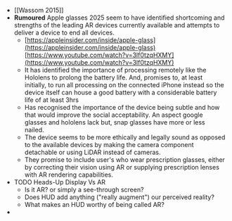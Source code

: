 - [[Wassom 2015]]
- **Rumoured** Apple glasses 2025 seem to have identified shortcoming and strengths of the leading AR devices currently available and attempts to deliver a device to end all devices.
	- [https://appleinsider.com/inside/apple-glass](https://appleinsider.com/inside/apple-glass)
	  [https://www.youtube.com/watch?v=3lf0tzqHXMY](https://www.youtube.com/watch?v=3lf0tzqHXMY)
	- It has identified the importance of processing remotely like the Hololens to prolong the battery life. And, promises to, at least initially, to run all processing on the connected iPhone instead so the device itself can house a good battery with a considerable battery life of at least 3hrs
	- Has recognised the importance of the device being subtle and how that would improve the social acceptability. An aspect google glasses and hololens lack but, snap glasses have more or less nailed.
	- The device seems to be more ethically and legally sound as opposed to the available devices by making the camera component detachable or using LiDAR instead of cameras.
	- They promise to include user's who wear prescription glasses, either by correcting their vision using AR or supplying prescription lenses with AR rendering capabilities.
- TODO Heads-Up Display Vs AR
	- Is it AR? or simply a see-through screen?
	- Does HUD add anything ("really augment") our perceived reality?
	- What makes an HUD worthy of being called AR?
-